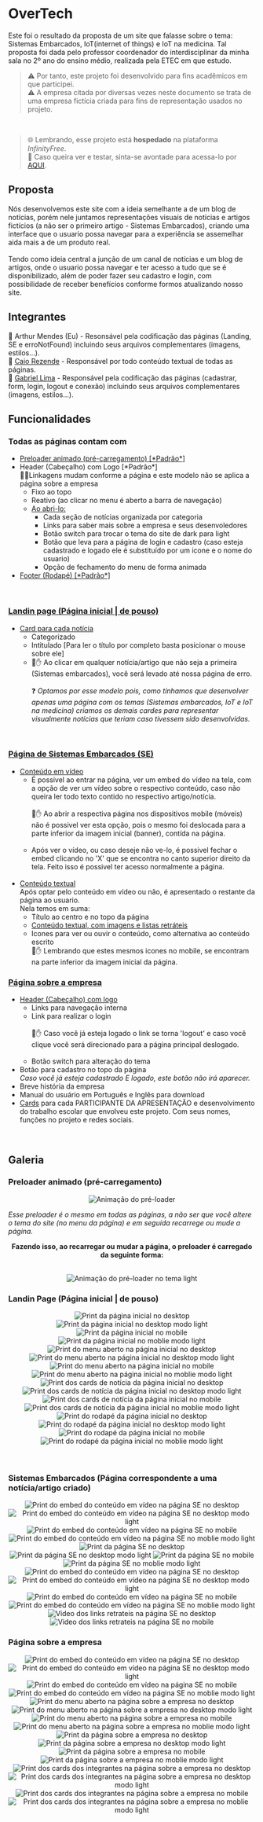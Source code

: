# OverTech

Este foi o resultado da proposta de um site que falasse sobre o tema: Sistemas Embarcados, IoT(internet of things) e IoT na medicina.
Tal proposta foi dada pelo professor coordenador do interdisciplinar da minha sala no 2º ano do ensino médio, realizada pela ETEC em que estudo.

>⚠️ Por tanto, este projeto foi desenvolvido para fins acadêmicos em que participei. <br/>
>⚠️ A empresa citada por diversas vezes neste documento se trata de uma empresa fictícia criada para fins de representação usados no projeto.
<br/>

>🌐 Lembrando, esse projeto está <strong>hospedado</strong> na plataforma <i>InfinityFree</i>. <br/>
>🎉 Caso queira ver e testar, sinta-se avontade para acessa-lo por <a href="http://overtech.epizy.com/" target="_blank">AQUI</a>.

## Proposta

Nós desenvolvemos este site com a ideia semelhante a de um blog de notícias, porém nele juntamos representações visuais de notícias e artigos fictícios (a não ser o primeiro artigo - Sistemas Embarcados), criando uma interface que o usuario possa navegar para a experiência se assemelhar aida mais a de um produto real. <br/><br/>
Tendo como ideia central a junção de um canal de notícias e um blog de artigos, onde o usuario possa navegar e ter acesso a tudo que se é disponibilizado, além de poder fazer seu cadastro e login, com possibilidade de receber benefícios conforme formos atualizando nosso site.

## Integrantes 

🤵 Arthur Mendes (Eu) - Resonsável pela codificação das páginas (Landing, SE e erroNotFound) incluindo seus arquivos complementares (imagens, estilos...).<br/>
🤵 <a href="https://github.com/CaioRezende14" target="_blank">Caio Rezende</a> - Responsável por todo conteúdo textual de todas as páginas.<br/>
🤵 <a href="https://github.com/L27gabriel" target="_blank">Gabriel Lima</a> - Responsável pela codificação das páginas (cadastrar, form, login, logout e conexão) incluindo seus arquivos complementares (imagens, estilos...).<br/>


## Funcionalidades

### Todas as páginas contam com

<ul>
  <li><a href="#preloader">Preloader animado (pré-carregamento) [*Padrão*]</a></li>
  
  <li>
    Header (Cabeçalho) com Logo [*Padrão*]<br>
    🚨🚨Linkagens mudam conforme a página e este modelo não se aplica a página sobre a empresa
    <ul>
      <li>Fixo ao topo</li>
      <li>Reativo (ao clicar no menu é aberto a barra de navegação)</li>
      <li>
        <a href="#showMenu">Ao abri-lo:</a>
        <ul>
          <li>Cada seção de notícias organizada por categoria</li>
          <li>Links para saber mais sobre a empresa e seus desenvoledores</li>
          <li>Botão switch para trocar o tema do site de dark para light</li>
          <li>Botão que leva para a página de login e cadastro (caso esteja cadastrado e logado ele é substituído por um icone e o nome do usuario)</li>
          <li>Opção de fechamento do menu de forma animada</li>
        </ul>  
      </li>
    </ul>
  </li>
  
  <li><a href="#footer">Footer (Rodapé) [*Padrão*]</a></li>
</ul>

<br/>

### <a href="#landing">Landin page (Página inicial | de pouso)</a>

<ul>
  <li>
    <a href="#">Card para cada notícia</a>
    <ul>
      <li>Categorizado</li>
      <li>Intitulado [Para ler o título por completo basta posicionar o mouse sobre ele]</li>
      <li>
        🚨✋ Ao clicar em qualquer notícia/artigo que não seja a primeira (Sistemas embarcados), você será levado até nossa página de erro.<br/><br/>
        ❓ <i>Optamos por esse modelo pois, como tínhamos que desenvolver apenas uma página com os temas (Sistemas embarcados, IoT e IoT na medicina) criamos os demais cardes para representar visualmente notícias que teriam caso tivessem sido desenvolvidas.</i>
      </li>
    </ul>
  </li>
</ul>

<br/>

### <a href="#SE">Página de Sistemas Embarcados (SE)</a>

<ul>
  <li>
    <a href="#embed">Conteúdo em vídeo</a>
    <ul>
      <li>É possivel ao entrar na página, ver um embed do vídeo na tela, com a opção de ver um vídeo sobre o respectivo conteúdo, caso não queira ler todo texto contido no respectivo artigo/notícia.</li><br/>
      🚨✋ Ao abrir a respectiva página nos dispositivos mobile (móveis) não é possivel ver esta opção, pois o mesmo foi deslocada para a parte inferior da imagem inicial (banner), contída na página.<br/><br/>
      <li>Após ver o vídeo, ou caso deseje não ve-lo, é possivel fechar o embed clicando no 'X' que se encontra no canto superior direito da tela. Feito isso é possivel ter acesso normalmente a página.</li>
    </ul>
  </li>
  </br>
  
  <li>
    <a href="#conteudoTextual">Conteúdo textual</a><br/>
    Após optar pelo conteúdo em vídeo ou não, é apresentado o restante da página ao usuario. <br/>
    Nela temos em suma:
    <ul>
          <li>Título ao centro e no topo da página</li>
          <li><a href="#lists">Conteúdo textual, com imagens e listas retráteis</a></li>
          <li>
            Icones para ver ou ouvir o conteúdo, como alternativa ao conteúdo escrito </br>
            🚨✋ Lembrando que estes mesmos icones no mobile, se encontram na parte inferior da imagem inicial da página.
          </li>
    </ul>
  </li>
</ul>

### <a href="#overtech">Página sobre a empresa</a>

<ul>
  <li>
    <a href="#menuOvertech">Header (Cabeçalho) com logo</a>
    <ul>
      <li>Links para navegação interna</li>
      <li>
        Link para realizar o login <br/><br/>
        🚨✋ Caso você já esteja logado o link se torna 'logout' e caso você clique você será direcionado para a página principal deslogado.
      </li><br/>
      <li>Botão switch para alteração do tema</li>
    </ul>
  </li>
  
  <li>Botão para cadastro no topo da página</li>
  <i>Caso você já esteja cadastrado E logado, este botão não irá aparecer.</i>
  
  <li>Breve história da empresa</li>
  
  <li>Manual do usuário em Português e Inglês para download</li>
  
  <li><a href="cardsOvertech">Cards</a> para cada PARTICIPANTE DA APRESENTAÇÃO e desenvolvimento do trabalho escolar que envolveu este projeto. Com seus nomes, funções no projeto e redes sociais.</li>
</ul>

<br/>

## Galeria

### Preloader animado (pré-carregamento)

<div id="preloader" align="center">

  <img src="ReadmeMedias/preloaderDark.gif" alt="Animação do pré-loader"/>
  <p align="left"><i>Esse preloader é o mesmo em todas as páginas, a não ser que você altere o tema do site (no menu da página) e em seguida recarrege ou mude a página.</i></p>
  <p><strong>Fazendo isso, ao recarregar ou mudar a página, o preloader é carregado da seguinte forma:</strong></p>
  <br>
  <img src="ReadmeMedias/preloaderLight.gif" alt ="Animação do pré-loader no tema light"/>
  
</div>

### Landin Page (Página inicial | de pouso)

<div id="landing" align="center" display="inline_block">
  <img src="" alt="Print da página inicial no desktop">
  <img src="" alt="Print da página inicial no desktop modo light">
  <img src="" alt="Print da página inicial no mobile">
  <img src="" alt="Print da página inicial no moblie modo light">
</div>

<div id="showMenu" align="center" display="inline_block">
  <img src="" alt="Print do menu aberto na página inicial no desktop">
  <img src="" alt="Print do menu aberto na página inicial no desktop modo light">
  <img src="" alt="Print do menu aberto na página inicial no mobile">
  <img src="" alt="Print do menu aberto na página inicial no moblie modo light">
</div>

<div id="cards" align="center" display="inline_block">
  <img src="" alt="Print dos cards de notícia da página inicial no desktop">
  <img src="" alt="Print dos cards de notícia da página inicial no desktop modo light">
  <img src="" alt="Print dos cards de notícia da página inicial no mobile">
  <img src="" alt="Print dos cards de notícia da página inicial no moblie modo light">
</div>

<div id="footer" align="center" display="inline_block">
  <img src="" alt="Print do rodapé da página inicial no desktop">
  <img src="" alt="Print do rodapé da página inicial no desktop modo light">
  <img src="" alt="Print do rodapé da página inicial no mobile">
  <img src="" alt="Print do rodapé da página inicial no moblie modo light">
</div>

<br/>
<br/>

### Sistemas Embarcados (Página correspondente a uma notícia/artigo criado)

<div id="embed" align="center" display="inline_block">
  <img src="" alt="Print do embed do conteúdo em vídeo na página SE no desktop">
  <img src="" alt="Print do embed do conteúdo em vídeo na página SE no desktop modo light">
  <img src="" alt="Print do embed do conteúdo em vídeo na página SE no mobile">
  <img src="" alt="Print do embed do conteúdo em vídeo na página SE no moblie modo light">
</div>

<div id="SE" align="center" display="inline_block">
  <img src="" alt="Print da página SE no desktop">
  <img src="" alt="Print da página SE no desktop modo light">
  <img src="" alt="Print da página SE no mobile">
  <img src="" alt="Print da página SE no moblie modo light">
</div>

<div id="conteudoTextual" align="center" display="inline_block">
  <img src="" alt="Print do embed do conteúdo em vídeo na página SE no desktop">
  <img src="" alt="Print do embed do conteúdo em vídeo na página SE no desktop modo light">
  <img src="" alt="Print do embed do conteúdo em vídeo na página SE no mobile">
  <img src="" alt="Print do embed do conteúdo em vídeo na página SE no moblie modo light">
  
  <img src="" alt="Video dos links retrateis na página SE no desktop" id="lists">
  <img src="" alt="Video dos links retrateis na página SE no mobile">
</div>

### Página sobre a empresa

<div id="overtech" align="center" display="inline_block">
  <img src="" alt="Print do embed do conteúdo em vídeo na página SE no desktop">
  <img src="" alt="Print do embed do conteúdo em vídeo na página SE no desktop modo light">
  <img src="" alt="Print do embed do conteúdo em vídeo na página SE no mobile">
  <img src="" alt="Print do embed do conteúdo em vídeo na página SE no moblie modo light">
</div>

<div id="menuOvertech" align="center" display="inline_block">
  <img src="" alt="Print do menu aberto na página sobre a empresa no desktop">
  <img src="" alt="Print do menu aberto na página sobre a empresa no desktop modo light">
  <img src="" alt="Print do menu aberto na página sobre a empresa no mobile">
  <img src="" alt="Print do menu aberto na página sobre a empresa no moblie modo light">
</div>

<div id="paginaOvertech" align="center" display="inline_block">
  <img src="" alt="Print da página sobre a empresa no desktop">
  <img src="" alt="Print da página sobre a empresa no desktop modo light">
  <img src="" alt="Print da página sobre a empresa no mobile">
  <img src="" alt="Print da página sobre a empresa no moblie modo light">
</div>

<div id="cardsOvertech" align="center" display="inline_block">
  <img src="" alt="Print dos cards dos integrantes na página sobre a empresa no desktop">
  <img src="" alt="Print dos cards dos integrantes na página sobre a empresa no desktop modo light">
  <img src="" alt="Print dos cards dos integrantes na página sobre a empresa no mobile">
  <img src="" alt="Print dos cards dos integrantes na página sobre a empresa no moblie modo light">
</div>

